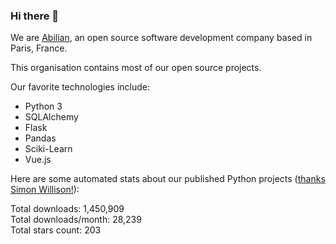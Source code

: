### Hi there 👋

We are [Abilian](https://abilian.com/), an open source software development company based in Paris, France.

This organisation contains most of our open source projects.

Our favorite technologies include:

- Python 3
- SQLAlchemy
- Flask
- Pandas
- Sciki-Learn
- Vue.js

Here are some automated stats about our published Python projects
([thanks Simon Willison!][sw-post]):

<!--marker-->
Total downloads: 1,450,909<br>
Total downloads/month: 28,239<br>
Total stars count: 203
<!--end-->

[sw-post]: https://simonwillison.net/2020/Jul/10/self-updating-profile-readme/